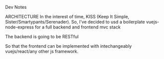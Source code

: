 Dev Notes

ARCHITECTURE
In the interest of time, KISS (Keep It Simple, Sister/Smartypants/Serenader).
So, I've decided to usd a boilerplate vuejs-node-express for a full backend and frontend mvc stack

The backend is going to be RESTful

So that the frontend can be implemented with intechangeably vuejs/react/any other js framework.



